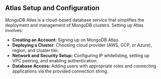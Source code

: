 ## Atlas Setup and Configuration

MongoDB Atlas is a cloud-based database service that simplifies the deployment and management of MongoDB clusters. Setting up Atlas involves:

* **Creating an Account:** Signing up on MongoDB Atlas.
* **Deploying a Cluster:** Choosing cloud provider (AWS, GCP, or Azure), region, and cluster tier.
* **Network and Security Setup:** Configuring IP whitelisting, setting up VPC peering, and enabling authentication.
* **Database Access:** Adding users with appropriate roles and connecting applications via the provided connection string.